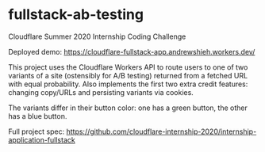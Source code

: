 # fullstack-ab-testing
Cloudflare Summer 2020 Internship Coding Challenge

Deployed demo: https://cloudflare-fullstack-app.andrewshieh.workers.dev/

This project uses the Cloudflare Workers API to route users to one of two variants of a site (ostensibly for A/B
testing) returned from a fetched URL with equal probability. Also implements the first two extra credit features:
changing copy/URLs and persisting variants via cookies.

The variants differ in their button color: one has a green button, the other has a blue button.

Full project spec: https://github.com/cloudflare-internship-2020/internship-application-fullstack
